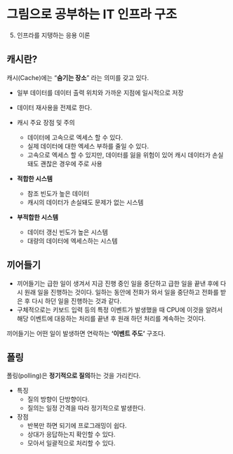 # 그림으로 공부하는 IT 인프라 구조

5. 인프라를 지탱하는 응용 이론 

## 캐시란?

캐시(Cache)에는 “**숨기는 장소**” 라는 의미를 갖고 있다. 

- 일부 데이터를 데이터 출력 위치와 가까운 지점에 일시적으로 저장
- 데이터 재사용을 전제로 한다.

- 캐시 주요 장점 및 주의
    - 데이터에 고속으로 엑세스 할 수 있다.
    - 실제 데이터에 대한 엑세스 부하를 줄일 수 있다.
    - 고속으로 엑세스 할 수 있지만, 데이터를 잃을 위험이 있어 캐시 데이터가 손실돼도 괜찮은 경우에 주로 사용

- **적합한 시스템**
    - 참조 빈도가 높은 데이터
    - 캐시의 데이터가 손실돼도 문제가 없는 시스템
- **부적합한 시스템**
    - 데이터 갱신 빈도가 높은 시스템
    - 대량의 데이터에 엑세스하는 시스템

## 끼어들기

- 끼어들기는 급한 일이 생겨서 지금 진행 중인 일을 중단하고 급한 일을 끝낸 후에 다시 원래 일을 진행하는 것이다. 일하는 동안에 전화가 와서 일을 중단하고 전화를 받은 후 다시 하던 일을 진행하는 것과 같다.
- 구체적으로는 키보드 입력 등의 특정 이벤트가 발생했을 때 CPU에 이것을 알려서 해당 이벤트에 대응하는 처리를 끝낸 후 원래 하던 처리를 계속하는 것이다.

끼어들기는 어떤 일이 발생하면 연락하는 **‘이벤트 주도’** 구조다.

## 폴링

폴링(polling)은 **정기적으로 질의**하는 것을 가리킨다. 

- 특징
    - 질의 방향이 단방향이다.
    - 질의는 일정 간격을 따라 정기적으로 발생한다.
- 장점
    - 반복만 하면 되기에 프로그래밍이 쉽다.
    - 상대가 응답하는지 확인할 수 있다.
    - 모아서 일괄적으로 처리할 수 있다.